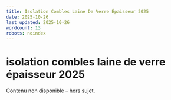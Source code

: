 ```yaml
---
title: Isolation Combles Laine De Verre Épaisseur 2025
date: 2025-10-26
last_updated: 2025-10-26
wordcount: 13
robots: noindex
---
```


# isolation combles laine de verre épaisseur 2025

Contenu non disponible – hors sujet.